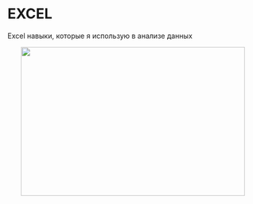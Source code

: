 # EXCEL
Excel навыки, которые я использую в анализе данных

<div align="center">
  <img height="300" width="450" src="https://media.tenor.com/Dh7CxUiogBMAAAAi/vev-veve.gif"  />
</div>
